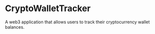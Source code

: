 # CryptoWalletTracker
A web3 application that allows users to track their cryptocurrency wallet balances.
